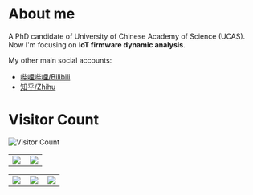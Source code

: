 # About me

A PhD candidate of University of Chinese Academy of Science (UCAS). Now I'm focusing on **IoT firmware dynamic analysis**.

My other main social accounts:

- [哔哩哔哩/Bilibili](https://space.bilibili.com/45879248)
- [知乎/Zhihu](https://www.zhihu.com/people/littleNewton)

# Visitor Count
![Visitor Count](https://profile-counter.glitch.me/LittleNewton/count.svg)

<table>
    <tr>
        <td >
            <center><img src="https://github-readme-stats.vercel.app/api?username=LittleNewton&show_icons=true&hide_border=true&theme=chartreuse-light" ></center>
        </td>
        <td >
            <center><img src="https://github-profile-summary-cards.vercel.app/api/cards/profile-details?username=LittleNewton&theme=github_dark&show_icons=true" align="right" /></center>
        </td>
    </tr>
</table>

<table>
    <tr>
        <td >
            <center><img src="http://github-profile-summary-cards.vercel.app/api/cards/repos-per-language?username=LittleNewton&theme=vue" ></center>
        </td>
        <td >
            <center><img src="http://github-profile-summary-cards.vercel.app/api/cards/productive-time?username=LittleNewton&theme=github&utcOffset=8" align="right" /></center>
        </td>
        <td >
            <center><img src="http://github-profile-summary-cards.vercel.app/api/cards/most-commit-language?username=LittleNewton&theme=vue" align="right" /></center>
        </td>
    </tr>
</table>
